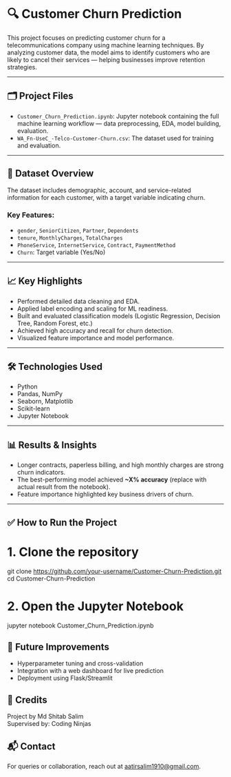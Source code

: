 # 🔍 Customer Churn Prediction

This project focuses on predicting customer churn for a telecommunications company using machine learning techniques. By analyzing customer data, the model aims to identify customers who are likely to cancel their services — helping businesses improve retention strategies.

---

## 🗂️ Project Files

- `Customer_Churn_Prediction.ipynb`: Jupyter notebook containing the full machine learning workflow — data preprocessing, EDA, model building, evaluation.
- `WA_Fn-UseC_-Telco-Customer-Churn.csv`: The dataset used for training and evaluation.

---

## 📌 Dataset Overview

The dataset includes demographic, account, and service-related information for each customer, with a target variable indicating churn.

### Key Features:
- `gender`, `SeniorCitizen`, `Partner`, `Dependents`
- `tenure`, `MonthlyCharges`, `TotalCharges`
- `PhoneService`, `InternetService`, `Contract`, `PaymentMethod`
- `Churn`: Target variable (Yes/No)

---

## 📈 Key Highlights

- Performed detailed data cleaning and EDA.
- Applied label encoding and scaling for ML readiness.
- Built and evaluated classification models (Logistic Regression, Decision Tree, Random Forest, etc.)
- Achieved high accuracy and recall for churn detection.
- Visualized feature importance and model performance.

---

## 🛠️ Technologies Used

- Python
- Pandas, NumPy
- Seaborn, Matplotlib
- Scikit-learn
- Jupyter Notebook

---

## 📊 Results & Insights

- Longer contracts, paperless billing, and high monthly charges are strong churn indicators.
- The best-performing model achieved **~X% accuracy** (replace with actual result from the notebook).
- Feature importance highlighted key business drivers of churn.

---

## ✅ How to Run the Project

# 1. Clone the repository
git clone https://github.com/your-username/Customer-Churn-Prediction.git
cd Customer-Churn-Prediction

# 2. Open the Jupyter Notebook
jupyter notebook Customer_Churn_Prediction.ipynb
## 🚀 Future Improvements
- Hyperparameter tuning and cross-validation
- Integration with a web dashboard for live prediction
- Deployment using Flask/Streamlit
## 🙌 Credits
Project by Md Shitab Salim <br>
Supervised by: Coding Ninjas
## 📬 Contact
For queries or collaboration, reach out at aatirsalim1910@gmail.com.

